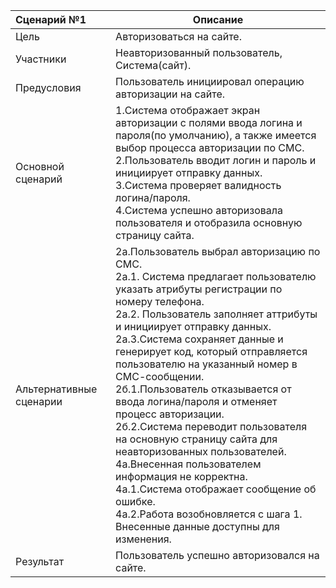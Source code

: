 | Сценарий №1             | Описание                                                     |
| :---------------------- | ------------------------------------------------------------ |
| Цель                    | Авторизоваться на сайте.                                     |
| Участники               | Неавторизованный пользователь, Система(сайт).                |
| Предусловия             | Пользователь инициировал операцию авторизации на сайте.      |
| Основной сценарий       | 1.Система отображает экран авторизации с полями ввода логина и пароля(по умолчанию), а также имеется выбор процесса авторизации по СМС. <br>2.Пользователь вводит логин и пароль и инициирует отправку данных. <br/>3.Система проверяет валидность логина/пароля. <br/>4.Система успешно авторизовала пользователя и отобразила основную страницу сайта. |
| Альтернативные сценарии | 2а.Пользователь выбрал авторизацию по СМС. <br/>2а.1. Система предлагает пользователю указать атрибуты регистрации по номеру телефона. <br/>2а.2. Пользователь заполняет аттрибуты и инициирует отправку данных. <br/>2а.3.Система сохраняет данные и генерирует код, который отправляется пользователю на указанный номер в СМС-сообщении.<br/>2б.1.Пользователь отказывается от ввода логина/пароля и отменяет процесс авторизации.<br/>2б.2.Система переводит пользователя на основную страницу сайта для неавторизованных пользователей.<br/>4а.Внесенная пользователем информация не корректна. <br/>4а.1.Система отображает сообщение об ошибке.<br/>4а.2.Работа возобновляется с шага 1. Внесенные данные доступны для изменения. |
| Результат               | Пользователь успешно авторизовался на сайте.                |

